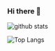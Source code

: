 ### Hi there 👋

![github stats](https://github-readme-stats.vercel.app/api?username=davidrgfoss&show_icons=true&theme=buefy)

![Top Langs](https://github-readme-stats.vercel.app/api/top-langs/?username=davidrgfoss&layout=compact&theme=buefy)


<!--
**davidrgfoss/davidrgfoss** is a ✨ _special_ ✨ repository because its `README.md` (this file) appears on your GitHub profile.



Here are some ideas to get you started:

- 🔭 I’m currently working on ...
- 🌱 I’m currently learning ...
- 👯 I’m looking to collaborate on ...
- 🤔 I’m looking for help with ...
- 💬 Ask me about ...
- 📫 How to reach me: ...
- 😄 Pronouns: ...
- ⚡ Fun fact: ...
-->
